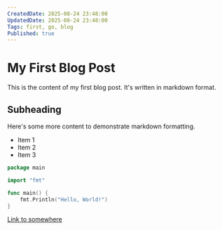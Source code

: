 ```yaml
---
CreatedDate: 2025-08-24 23:48:00
UpdatedDate: 2025-08-24 23:48:00
Tags: first, go, blog
Published: true
---
```

# My First Blog Post

This is the content of my first blog post. It's written in markdown format.

## Subheading

Here's some more content to demonstrate markdown formatting.

- Item 1
- Item 2
- Item 3

```go
package main

import "fmt"

func main() {
    fmt.Println("Hello, World!")
}
```

[Link to somewhere](https://example.com)

